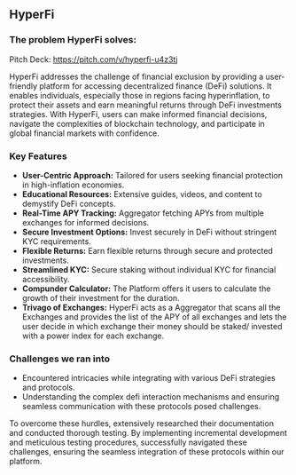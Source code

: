 ## HyperFi

### The problem HyperFi solves:
Pitch Deck: https://pitch.com/v/hyperfi-u4z3tj

HyperFi addresses the challenge of financial exclusion by providing a user-friendly platform for accessing decentralized finance (DeFi) solutions. It enables individuals, especially those in regions facing hyperinflation, to protect their assets and earn meaningful returns through DeFi investments strategies. With HyperFi, users can make informed financial decisions, navigate the complexities of blockchain technology, and participate in global financial markets with confidence.

### Key Features

- **User-Centric Approach:** Tailored for users seeking financial protection in high-inflation economies.
- **Educational Resources:** Extensive guides, videos, and content to demystify DeFi concepts.
- **Real-Time APY Tracking:** Aggregator fetching APYs from multiple exchanges for informed decisions.
- **Secure Investment Options:** Invest securely in DeFi without stringent KYC requirements.
- **Flexible Returns:** Earn flexible returns through secure and protected investments.
- **Streamlined KYC:** Secure staking without individual KYC for financial accessibility.
- **Compunder Calculator:** The Platform offers it users to calculate the growth of their investment for the duration.
- **Trivago of Exchanges:** HyperFi acts as a Aggregator that scans all the Exchanges and provides the list of the APY of all exchanges and lets the user decide in which exchange their money should be staked/ invested with a power index for each exchange.

### Challenges we ran into
- Encountered intricacies while integrating with various DeFi strategies and protocols.
- Understanding the complex defi interaction mechanisms and ensuring seamless communication with these protocols posed challenges.

To overcome these hurdles, extensively researched their documentation and conducted thorough testing. By implementing incremental development and meticulous testing procedures, successfully navigated these challenges, ensuring the seamless integration of these protocols within our platform.
